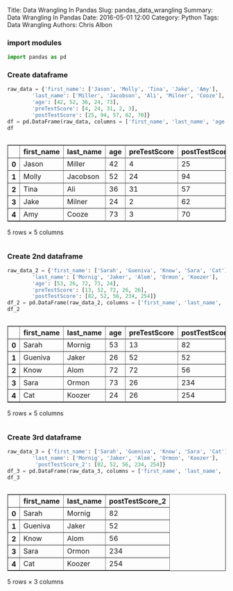 Title: Data Wrangling In Pandas
Slug: pandas_data_wrangling
Summary: Data Wrangling In Pandas
Date: 2016-05-01 12:00
Category: Python
Tags: Data Wrangling
Authors: Chris Albon



### import modules


```python
import pandas as pd
```

### Create dataframe


```python
raw_data = {'first_name': ['Jason', 'Molly', 'Tina', 'Jake', 'Amy'], 
        'last_name': ['Miller', 'Jacobson', 'Ali', 'Milner', 'Cooze'], 
        'age': [42, 52, 36, 24, 73], 
        'preTestScore': [4, 24, 31, 2, 3],
        'postTestScore': [25, 94, 57, 62, 70]}
df = pd.DataFrame(raw_data, columns = ['first_name', 'last_name', 'age', 'preTestScore', 'postTestScore'])
df
```




<div style="max-height:1000px;max-width:1500px;overflow:auto;">
<table border="1" class="dataframe">
  <thead>
    <tr style="text-align: right;">
      <th></th>
      <th>first_name</th>
      <th>last_name</th>
      <th>age</th>
      <th>preTestScore</th>
      <th>postTestScore</th>
    </tr>
  </thead>
  <tbody>
    <tr>
      <th>0</th>
      <td> Jason</td>
      <td>   Miller</td>
      <td> 42</td>
      <td>  4</td>
      <td> 25</td>
    </tr>
    <tr>
      <th>1</th>
      <td> Molly</td>
      <td> Jacobson</td>
      <td> 52</td>
      <td> 24</td>
      <td> 94</td>
    </tr>
    <tr>
      <th>2</th>
      <td>  Tina</td>
      <td>      Ali</td>
      <td> 36</td>
      <td> 31</td>
      <td> 57</td>
    </tr>
    <tr>
      <th>3</th>
      <td>  Jake</td>
      <td>   Milner</td>
      <td> 24</td>
      <td>  2</td>
      <td> 62</td>
    </tr>
    <tr>
      <th>4</th>
      <td>   Amy</td>
      <td>    Cooze</td>
      <td> 73</td>
      <td>  3</td>
      <td> 70</td>
    </tr>
  </tbody>
</table>
<p>5 rows × 5 columns</p>
</div>



### Create 2nd dataframe


```python
raw_data_2 = {'first_name': ['Sarah', 'Gueniva', 'Know', 'Sara', 'Cat'], 
        'last_name': ['Mornig', 'Jaker', 'Alom', 'Ormon', 'Koozer'], 
        'age': [53, 26, 72, 73, 24], 
        'preTestScore': [13, 52, 72, 26, 26],
        'postTestScore': [82, 52, 56, 234, 254]}
df_2 = pd.DataFrame(raw_data_2, columns = ['first_name', 'last_name', 'age', 'preTestScore', 'postTestScore'])
df_2
```




<div style="max-height:1000px;max-width:1500px;overflow:auto;">
<table border="1" class="dataframe">
  <thead>
    <tr style="text-align: right;">
      <th></th>
      <th>first_name</th>
      <th>last_name</th>
      <th>age</th>
      <th>preTestScore</th>
      <th>postTestScore</th>
    </tr>
  </thead>
  <tbody>
    <tr>
      <th>0</th>
      <td>   Sarah</td>
      <td> Mornig</td>
      <td> 53</td>
      <td> 13</td>
      <td>  82</td>
    </tr>
    <tr>
      <th>1</th>
      <td> Gueniva</td>
      <td>  Jaker</td>
      <td> 26</td>
      <td> 52</td>
      <td>  52</td>
    </tr>
    <tr>
      <th>2</th>
      <td>    Know</td>
      <td>   Alom</td>
      <td> 72</td>
      <td> 72</td>
      <td>  56</td>
    </tr>
    <tr>
      <th>3</th>
      <td>    Sara</td>
      <td>  Ormon</td>
      <td> 73</td>
      <td> 26</td>
      <td> 234</td>
    </tr>
    <tr>
      <th>4</th>
      <td>     Cat</td>
      <td> Koozer</td>
      <td> 24</td>
      <td> 26</td>
      <td> 254</td>
    </tr>
  </tbody>
</table>
<p>5 rows × 5 columns</p>
</div>



### Create 3rd dataframe


```python
raw_data_3 = {'first_name': ['Sarah', 'Gueniva', 'Know', 'Sara', 'Cat'], 
        'last_name': ['Mornig', 'Jaker', 'Alom', 'Ormon', 'Koozer'],
         'postTestScore_2': [82, 52, 56, 234, 254]}
df_3 = pd.DataFrame(raw_data_3, columns = ['first_name', 'last_name', 'postTestScore_2'])
df_3
```




<div style="max-height:1000px;max-width:1500px;overflow:auto;">
<table border="1" class="dataframe">
  <thead>
    <tr style="text-align: right;">
      <th></th>
      <th>first_name</th>
      <th>last_name</th>
      <th>postTestScore_2</th>
    </tr>
  </thead>
  <tbody>
    <tr>
      <th>0</th>
      <td>   Sarah</td>
      <td> Mornig</td>
      <td>  82</td>
    </tr>
    <tr>
      <th>1</th>
      <td> Gueniva</td>
      <td>  Jaker</td>
      <td>  52</td>
    </tr>
    <tr>
      <th>2</th>
      <td>    Know</td>
      <td>   Alom</td>
      <td>  56</td>
    </tr>
    <tr>
      <th>3</th>
      <td>    Sara</td>
      <td>  Ormon</td>
      <td> 234</td>
    </tr>
    <tr>
      <th>4</th>
      <td>     Cat</td>
      <td> Koozer</td>
      <td> 254</td>
    </tr>
  </tbody>
</table>
<p>5 rows × 3 columns</p>
</div>


